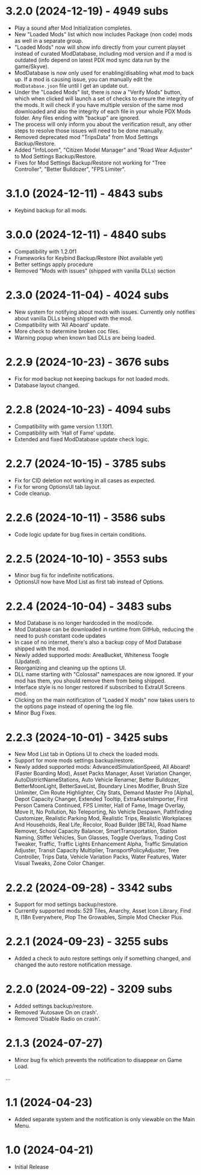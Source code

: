 # 3.2.0 (2024-12-19) - 4949 subs
- Play a sound after Mod Initialization completes.
- New "Loaded Mods" list which now includes Package (non code) mods as well in a separate group.
- "Loaded Mods" now will show info directly from your current playset instead of curated ModDatabase, including mod version and if a mod is outdated (info depend on latest PDX mod sync data run by the game/Skyve).
- ModDatabase is now only used for enabling/disabling what mod to back up. If a mod is causing issue, you can manually edit the `ModDatabase.json` file until I get an update out.
- Under the "Loaded Mods" list, there is now a "Verify Mods" button, which when clicked will launch a set of checks to ensure the integrity of the mods. It will check if you have multiple version of the same mod downloaded and also the integrity of each file in your whole PDX Mods folder. Any files ending with "backup" are ignored.
- The process will only inform you about the verification result, any other steps to resolve those issues will need to be done manually.
- Removed deprecated mod "TripsData" from Mod Settings Backup/Restore.
- Added "InfoLoom", "Citizen Model Manager" and "Road Wear Adjuster" to Mod Settings Backup/Restore.
- Fixes for Mod Settings Backup/Restore not working for "Tree Controller", "Better Bulldozer", "FPS Limiter".

# 3.1.0 (2024-12-11) - 4843 subs
- Keybind backup for all mods.

# 3.0.0 (2024-12-11) - 4840 subs
- Compatibility with 1.2.0f1
- Frameworks for Keybind Backup/Restore (Not available yet)
- Better settings apply procedure
- Removed "Mods with issues" (shipped with vanilla DLLs) section

# 2.3.0 (2024-11-04) - 4024 subs
- New system for notifying about mods with issues. Currently only notifies about vanilla DLLs being shipped with the mod.
- Compatibility with 'All Aboard' update.
- More check to determine broken coc files.
- Warning popup when known bad DLLs are being loaded.

# 2.2.9 (2024-10-23) - 3676 subs
- Fix for mod backup not keeping backups for not loaded mods.
- Database layout changed.

# 2.2.8 (2024-10-23) - 4094 subs
- Compatibility with game version 1.1.10f1.
- Compatibility with 'Hall of Fame' update.
- Extended and fixed ModDatabase update check logic.

# 2.2.7 (2024-10-15) - 3785 subs
- Fix for CID deletion not working in all cases as expected.
- Fix for wrong OptionsUI tab layout.
- Code cleanup.

# 2.2.6 (2024-10-11) - 3586 subs
- Code logic update for bug fixes in certain conditions.

# 2.2.5 (2024-10-10) - 3553 subs
- Minor bug fix for indefinite notifications.
- OptionsUI now have Mod List as first tab instead of Options.

# 2.2.4 (2024-10-04) - 3483 subs
- Mod Database is no longer hardcoded in the mod/code.
- Mod Database can be downloaded in runtime from GitHub, reducing the need to push constant code updates
- In case of no internet, there's also a backup copy of Mod Database shipped with the mod.
- Newly added supported mods: AreaBucket, Whiteness Toogle (Updated).
- Reorganizing and cleaning up the options UI.
- DLL name starting with "Colossal" namespaces are now ignored. If your mod has them, you should remove them from being shipped.
- Interface style is no longer restored if subscribed to ExtraUI Screens mod.
- Clicking on the main notification of "Loaded X mods" now takes users to the options page instead of opening the log file.
- Minor Bug Fixes.

# 2.2.3 (2024-10-01) - 3425 subs
- New Mod List tab in Options UI to check the loaded mods.
- Support for more mods settings backup/restore.
- Newly added supported mods: AdvancedSimulationSpeed, All Aboard! (Faster Boarding Mod), Asset Packs Manager, Asset Variation Changer, AutoDistrictNameStations, Auto Vehicle Renamer, Better Bulldozer, BetterMoonLight, BetterSaveList, Boundary Lines Modifier, Brush Size Unlimiter, Cim Route Highlighter, City Stats, Demand Master Pro [Alpha], Depot Capacity Changer, Extended Tooltip, ExtraAssetsImporter, First Person Camera Continued, FPS Limiter, Hall of Fame, Image Overlay, Move It, No Pollution, No Teleporting, No Vehicle Despawn, Pathfinding Customizer, Realistic Parking Mod, Realistic Trips, Realistic Workplaces And Households, Real Life, Recolor, Road Builder [BETA], Road Name Remover, School Capacity Balancer, SmartTransportation, Station Naming, Stiffer Vehicles, Sun Glasses, Toggle Overlays, Trading Cost Tweaker, Traffic, Traffic Lights Enhancement Alpha, Traffic Simulation Adjuster, Transit Capacity Multiplier, TransportPolicyAdjuster, Tree Controller, Trips Data, Vehicle Variation Packs, Water Features, Water Visual Tweaks, Zone Color Changer.

# 2.2.2 (2024-09-28) - 3342 subs
- Support for mod settings backup/restore.
- Currently supported mods: 529 Tiles, Anarchy, Asset Icon Library, Find It, I18n Everywhere, Plop The Growables, Simple Mod Checker Plus.

# 2.2.1 (2024-09-23) - 3255 subs
- Added a check to auto restore settings only if something changed, and changed the auto restore notification message.

# 2.2.0 (2024-09-22) - 3209 subs
- Added settings backup/restore.
- Removed 'Autosave On on crash'.
- Removed 'Disable Radio on crash'.

# 2.1.3 (2024-07-27)
- Minor bug fix which prevents the notification to disappear on Game Load.

...

# 1.1 (2024-04-23)
- Added separate system and the notification is only viewable on the Main Menu.

# 1.0 (2024-04-21)
- Initial Release